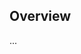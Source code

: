 <!-- Note: Please must use one of our issue templates to file an issue! 🛑 -->
<!-- 👉 https://github.com/JoshuaKGoldberg/cta-testing-next-1/issues/new/choose 👈 -->
<!-- **Issues that should have been filed with a template will be closed without action, and we will ask you to use a template.** -->

<!-- This blank issue template is only for issues that don't fit any of the templates. -->

## Overview

...
